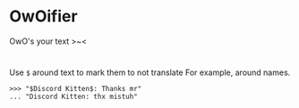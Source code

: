 # OwOifier
OwO's your text >~<
#
Use `$` around text to mark them to not translate
For example, around names.
```
>>> "$Discord Kitten$: Thanks mr"
... "Discord Kitten: thx mistuh"
```
